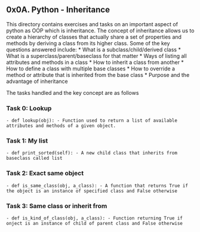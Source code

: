 ## 0x0A. Python - Inheritance
This directory contains exercises and tasks on an important aspect of python as OOP which is inheritance. The concept of inheritance allows us to create a hierarchy of classes that actually share a set of properties and methods by deriving a class from its higher class. Some of the key questions answered include:
	* What is a subclass/child/derived class
	* What is a superclass/parent/baseclass for that matter
	* Ways of listing all attributes and methods in a class
	* How to inherit a class from another
	* How to define a class with multiple base classes
	* How to override a method or attribute that is inherited from the base class
	* Purpose and the advantage of inheritance

The tasks handled and the key concept are as follows

### Task 0: Lookup
	- def lookup(obj): - Function used to return a list of available attributes and methods of a given object.

### Task 1: My list
	- def print_sorted(self): - A new child class that inherits from baseclass called list

### Task 2: Exact same object
	- def is_same_class(obj, a_class): - A function that returns True if the object is an instance of specified class and False otherwise

### Task 3: Same class or inherit from
	- def is_kind_of_class(obj, a_class): - Function returning True if onject is an instance of child of parent class and False otherwise
